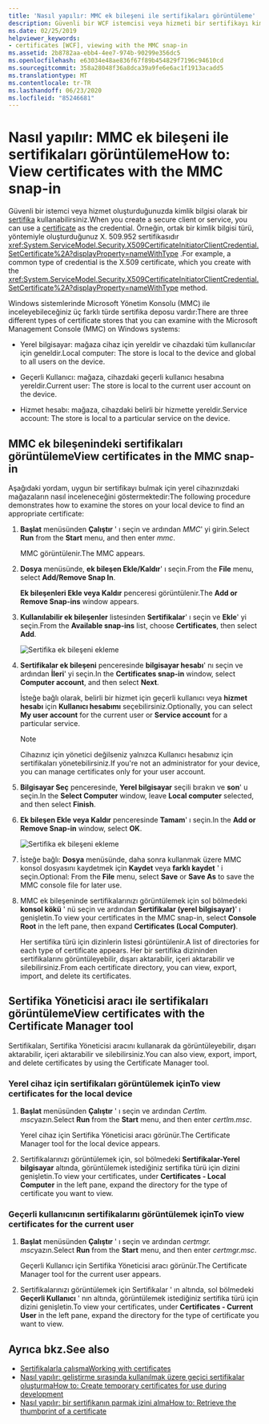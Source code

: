 ```yaml
---
title: 'Nasıl yapılır: MMC ek bileşeni ile sertifikaları görüntüleme'
description: Güvenli bir WCF istemcisi veya hizmeti bir sertifikayı kimlik bilgisi olarak kullanabilir. MMC eklentisini kullanarak inceleyebileceğiniz sertifika depolarının türleri hakkında bilgi edinin.
ms.date: 02/25/2019
helpviewer_keywords:
- certificates [WCF], viewing with the MMC snap-in
ms.assetid: 2b8782aa-ebb4-4ee7-974b-90299e356dc5
ms.openlocfilehash: e63034e48ae836f67f89b454829f7196c94610cd
ms.sourcegitcommit: 358a28048f36a8dca39a9fe6e6ac1f1913acadd5
ms.translationtype: MT
ms.contentlocale: tr-TR
ms.lasthandoff: 06/23/2020
ms.locfileid: "85246681"
---
```

# <a name="how-to-view-certificates-with-the-mmc-snap-in"></a><span data-ttu-id="21fd7-104">Nasıl yapılır: MMC ek bileşeni ile sertifikaları görüntüleme</span><span class="sxs-lookup"><span data-stu-id="21fd7-104">How to: View certificates with the MMC snap-in</span></span>
<span data-ttu-id="21fd7-105">Güvenli bir istemci veya hizmet oluşturduğunuzda kimlik bilgisi olarak bir [sertifika](working-with-certificates.md) kullanabilirsiniz.</span><span class="sxs-lookup"><span data-stu-id="21fd7-105">When you create a secure client or service, you can use a [certificate](working-with-certificates.md) as the credential.</span></span> <span data-ttu-id="21fd7-106">Örneğin, ortak bir kimlik bilgisi türü, yöntemiyle oluşturduğunuz X. 509.952 sertifikasıdır <xref:System.ServiceModel.Security.X509CertificateInitiatorClientCredential.SetCertificate%2A?displayProperty=nameWithType> .</span><span class="sxs-lookup"><span data-stu-id="21fd7-106">For example, a common type of credential is the X.509 certificate, which you create with the <xref:System.ServiceModel.Security.X509CertificateInitiatorClientCredential.SetCertificate%2A?displayProperty=nameWithType> method.</span></span>

<span data-ttu-id="21fd7-107">Windows sistemlerinde Microsoft Yönetim Konsolu (MMC) ile inceleyebileceğiniz üç farklı türde sertifika deposu vardır:</span><span class="sxs-lookup"><span data-stu-id="21fd7-107">There are three different types of certificate stores that you can examine with the Microsoft Management Console (MMC) on Windows systems:</span></span>

- <span data-ttu-id="21fd7-108">Yerel bilgisayar: mağaza cihaz için yereldir ve cihazdaki tüm kullanıcılar için geneldir.</span><span class="sxs-lookup"><span data-stu-id="21fd7-108">Local computer: The store is local to the device and global to all users on the device.</span></span>

- <span data-ttu-id="21fd7-109">Geçerli Kullanıcı: mağaza, cihazdaki geçerli kullanıcı hesabına yereldir.</span><span class="sxs-lookup"><span data-stu-id="21fd7-109">Current user: The store is local to the current user account on the device.</span></span>

- <span data-ttu-id="21fd7-110">Hizmet hesabı: mağaza, cihazdaki belirli bir hizmette yereldir.</span><span class="sxs-lookup"><span data-stu-id="21fd7-110">Service account: The store is local to a particular service on the device.</span></span>

## <a name="view-certificates-in-the-mmc-snap-in"></a><span data-ttu-id="21fd7-111">MMC ek bileşenindeki sertifikaları görüntüleme</span><span class="sxs-lookup"><span data-stu-id="21fd7-111">View certificates in the MMC snap-in</span></span>

<span data-ttu-id="21fd7-112">Aşağıdaki yordam, uygun bir sertifikayı bulmak için yerel cihazınızdaki mağazaların nasıl inceleneceğini göstermektedir:</span><span class="sxs-lookup"><span data-stu-id="21fd7-112">The following procedure demonstrates how to examine the stores on your local device to find an appropriate certificate:</span></span>
  
1. <span data-ttu-id="21fd7-113">**Başlat** menüsünden **Çalıştır** ' ı seçin ve ardından *MMC*' yi girin.</span><span class="sxs-lookup"><span data-stu-id="21fd7-113">Select **Run** from the **Start** menu, and then enter *mmc*.</span></span>

    <span data-ttu-id="21fd7-114">MMC görüntülenir.</span><span class="sxs-lookup"><span data-stu-id="21fd7-114">The MMC appears.</span></span>
  
2. <span data-ttu-id="21fd7-115">**Dosya** menüsünde, **ek bileşen Ekle/Kaldır**' ı seçin.</span><span class="sxs-lookup"><span data-stu-id="21fd7-115">From the **File** menu, select **Add/Remove Snap In**.</span></span>

    <span data-ttu-id="21fd7-116">**Ek bileşenleri Ekle veya Kaldır** penceresi görüntülenir.</span><span class="sxs-lookup"><span data-stu-id="21fd7-116">The **Add or Remove Snap-ins** window appears.</span></span>
  
3. <span data-ttu-id="21fd7-117">**Kullanılabilir ek bileşenler** listesinden **Sertifikalar**' ı seçin ve **Ekle**' yi seçin.</span><span class="sxs-lookup"><span data-stu-id="21fd7-117">From the **Available snap-ins** list, choose **Certificates**, then select **Add**.</span></span>  

    ![Sertifika ek bileşeni ekleme](./media/mmc-add-certificate-snap-in.png)
  
4. <span data-ttu-id="21fd7-119">**Sertifikalar ek bileşeni** penceresinde **bilgisayar hesabı**' nı seçin ve ardından **İleri**' yi seçin.</span><span class="sxs-lookup"><span data-stu-id="21fd7-119">In the **Certificates snap-in** window, select **Computer account**, and then select **Next**.</span></span>
  
    <span data-ttu-id="21fd7-120">İsteğe bağlı olarak, belirli bir hizmet için geçerli kullanıcı veya **hizmet hesabı** için **Kullanıcı hesabımı** seçebilirsiniz.</span><span class="sxs-lookup"><span data-stu-id="21fd7-120">Optionally, you can select **My user account** for the current user or **Service account** for a particular service.</span></span>

    > [!NOTE]
    > <span data-ttu-id="21fd7-121">Cihazınız için yönetici değilseniz yalnızca Kullanıcı hesabınız için sertifikaları yönetebilirsiniz.</span><span class="sxs-lookup"><span data-stu-id="21fd7-121">If you're not an administrator for your device, you can manage certificates only for your user account.</span></span>
  
5. <span data-ttu-id="21fd7-122">**Bilgisayar Seç** penceresinde, **Yerel bilgisayar** seçili bırakın ve **son**' u seçin.</span><span class="sxs-lookup"><span data-stu-id="21fd7-122">In the **Select Computer** window, leave **Local computer** selected, and then select **Finish**.</span></span>  
  
6. <span data-ttu-id="21fd7-123">**Ek bileşen Ekle veya Kaldır** penceresinde **Tamam**' ı seçin.</span><span class="sxs-lookup"><span data-stu-id="21fd7-123">In the **Add or Remove Snap-in** window, select **OK**.</span></span>  
  
    ![Sertifika ek bileşeni ekleme](./media/mmc-certificate-snap-in-selected.png)

7. <span data-ttu-id="21fd7-125">İsteğe bağlı: **Dosya** menüsünde, daha sonra kullanmak üzere MMC konsol dosyasını kaydetmek için **Kaydet** veya **farklı kaydet** ' i seçin.</span><span class="sxs-lookup"><span data-stu-id="21fd7-125">Optional: From the **File** menu, select **Save** or **Save As** to save the MMC console file for later use.</span></span>  

8. <span data-ttu-id="21fd7-126">MMC ek bileşeninde sertifikalarınızı görüntülemek için sol bölmedeki **konsol kökü** ' nü seçin ve ardından **Sertifikalar (yerel bilgisayar)**' ı genişletin.</span><span class="sxs-lookup"><span data-stu-id="21fd7-126">To view your certificates in the MMC snap-in, select **Console Root** in the left pane, then expand **Certificates (Local Computer)**.</span></span>

    <span data-ttu-id="21fd7-127">Her sertifika türü için dizinlerin listesi görüntülenir.</span><span class="sxs-lookup"><span data-stu-id="21fd7-127">A list of directories for each type of certificate appears.</span></span> <span data-ttu-id="21fd7-128">Her bir sertifika dizininden sertifikalarını görüntüleyebilir, dışarı aktarabilir, içeri aktarabilir ve silebilirsiniz.</span><span class="sxs-lookup"><span data-stu-id="21fd7-128">From each certificate directory, you can view, export, import, and delete its certificates.</span></span>

## <a name="view-certificates-with-the-certificate-manager-tool"></a><span data-ttu-id="21fd7-129">Sertifika Yöneticisi aracı ile sertifikaları görüntüleme</span><span class="sxs-lookup"><span data-stu-id="21fd7-129">View certificates with the Certificate Manager tool</span></span>

<span data-ttu-id="21fd7-130">Sertifikaları, Sertifika Yöneticisi aracını kullanarak da görüntüleyebilir, dışarı aktarabilir, içeri aktarabilir ve silebilirsiniz.</span><span class="sxs-lookup"><span data-stu-id="21fd7-130">You can also view, export, import, and delete certificates by using the Certificate Manager tool.</span></span>

### <a name="to-view-certificates-for-the-local-device"></a><span data-ttu-id="21fd7-131">Yerel cihaz için sertifikaları görüntülemek için</span><span class="sxs-lookup"><span data-stu-id="21fd7-131">To view certificates for the local device</span></span>

1. <span data-ttu-id="21fd7-132">**Başlat** menüsünden **Çalıştır** ' ı seçin ve ardından *Certlm. msc*yazın.</span><span class="sxs-lookup"><span data-stu-id="21fd7-132">Select **Run** from the **Start** menu, and then enter *certlm.msc*.</span></span>

    <span data-ttu-id="21fd7-133">Yerel cihaz için Sertifika Yöneticisi aracı görünür.</span><span class="sxs-lookup"><span data-stu-id="21fd7-133">The Certificate Manager tool for the local device appears.</span></span>
  
2. <span data-ttu-id="21fd7-134">Sertifikalarınızı görüntülemek için, sol bölmedeki **Sertifikalar-Yerel bilgisayar** altında, görüntülemek istediğiniz sertifika türü için dizini genişletin.</span><span class="sxs-lookup"><span data-stu-id="21fd7-134">To view your certificates, under **Certificates - Local Computer** in the left pane, expand the directory for the type of certificate you want to view.</span></span>

### <a name="to-view-certificates-for-the-current-user"></a><span data-ttu-id="21fd7-135">Geçerli kullanıcının sertifikalarını görüntülemek için</span><span class="sxs-lookup"><span data-stu-id="21fd7-135">To view certificates for the current user</span></span>

1. <span data-ttu-id="21fd7-136">**Başlat** menüsünden **Çalıştır** ' ı seçin ve ardından *certmgr. msc*yazın.</span><span class="sxs-lookup"><span data-stu-id="21fd7-136">Select **Run** from the **Start** menu, and then enter *certmgr.msc*.</span></span>

    <span data-ttu-id="21fd7-137">Geçerli Kullanıcı için Sertifika Yöneticisi aracı görünür.</span><span class="sxs-lookup"><span data-stu-id="21fd7-137">The Certificate Manager tool for the current user appears.</span></span>
  
2. <span data-ttu-id="21fd7-138">Sertifikalarınızı görüntülemek için Sertifikalar ' ın altında, sol bölmedeki **Geçerli Kullanıcı** ' nın altında, görüntülemek istediğiniz sertifika türü için dizini genişletin.</span><span class="sxs-lookup"><span data-stu-id="21fd7-138">To view your certificates, under **Certificates - Current User** in the left pane, expand the directory for the type of certificate you want to view.</span></span>

## <a name="see-also"></a><span data-ttu-id="21fd7-139">Ayrıca bkz.</span><span class="sxs-lookup"><span data-stu-id="21fd7-139">See also</span></span>

- [<span data-ttu-id="21fd7-140">Sertifikalarla çalışma</span><span class="sxs-lookup"><span data-stu-id="21fd7-140">Working with certificates</span></span>](working-with-certificates.md)
- [<span data-ttu-id="21fd7-141">Nasıl yapılır: geliştirme sırasında kullanılmak üzere geçici sertifikalar oluşturma</span><span class="sxs-lookup"><span data-stu-id="21fd7-141">How to: Create temporary certificates for use during development</span></span>](how-to-create-temporary-certificates-for-use-during-development.md)
- [<span data-ttu-id="21fd7-142">Nasıl yapılır: bir sertifikanın parmak izini alma</span><span class="sxs-lookup"><span data-stu-id="21fd7-142">How to: Retrieve the thumbprint of a certificate</span></span>](how-to-retrieve-the-thumbprint-of-a-certificate.md)
